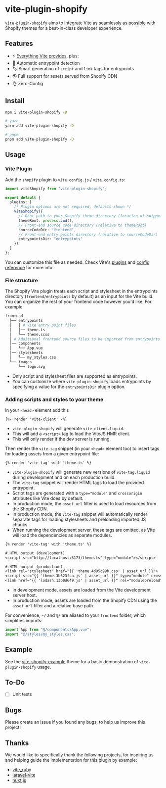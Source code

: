 # vite-plugin-shopify

`vite-plugin-shopify` aims to integrate Vite as seamlessly as possible with Shopify themes for a best-in-class developer experience.

## Features

- ⚡️ [Everything Vite provides](https://vitejs.dev/guide/features.html), plus:
- 🤖 Automatic entrypoint detection
- 🏷 Smart generation of `script` and `link` tags for entrypoints
- 🌎 Full support for assets served from Shopify CDN
- 👌 Zero-Config

## Install

```bash
npm i vite-plugin-shopify -D

# yarn
yarn add vite-plugin-shopify -D

# pnpm
pnpm add vite-plugin-shopify -D
```

## Usage

### Vite Plugin

Add the `shopify` plugin to `vite.config.js` / `vite.config.ts`:

```ts
import viteShopify from "vite-plugin-shopify";

export default {
  plugins: [
    /* Plugin options are not required, defaults shown */
    viteShopify({
      // Root path to your Shopify theme directory (location of snippets, sections, templates, etc.)
      themeRoot: process.cwd(),
      // Front-end source code directory (relative to themeRoot)
      sourceCodeDir: "frontend",
      // Front-end entry points directory (relative to sourceCodeDir)
      entrypointsDir: "entrypoints"
    })
  ]
};
```

You can customize this file as needed. Check Vite's [plugins](https://vitejs.dev/plugins/) and [config reference](https://vitejs.dev/config/) for more info.

### File structure

The Shopify Vite plugin treats each script and stylesheet in the entrypoints directory (`frontend/entrypoints` by default) as an input for the Vite build. You can organize the rest of your frontend code however you'd like. For example:

```bash
frontend
  ├── entrypoints
  │   │ # Vite entry point files
  │   │── theme.ts
  │   └── theme.scss
  │ # Additional frontend source files to be imported from entrypoints
  │── components
  │   └── App.vue
  │── stylesheets
  │   └── my_styles.css
  └── images
      └── logo.svg
```

- Only script and stylesheet files are supported as entrypoints.
- You can customize where `vite-plugin-shopify` loads entrypoints by specifying a value for the `entrypointsDir` plugin option.

### Adding scripts and styles to your theme

In your `<head>` element add this

```liquid
{%- render 'vite-client' -%}
```

* `vite-plugin-shopify` will generate `vite-client.liquid`.
* This will add a `<script>` tag to load the ViteJS HMR client.
* This will only render if the dev server is running.

Then render the `vite-tag` snippet (in your `<head>` element too) to insert tags for loading assets from a given entrypoint file:

```liquid
{% render 'vite-tag' with 'theme.ts' %}
```

- `vite-plugin-shopify` will generate new versions of `vite-tag.liquid` during development and on each production build.
- The `vite-tag` snippet will render HTML tags to load the provided entrypoint.
- Script tags are generated with a `type="module"` and `crossorigin` attributes like Vite does by default.
- In production mode, the `asset_url` filter is used to load resources from the Shopify CDN.
- In production mode, the `vite-tag` snippet will automatically render separate tags for loading stylesheets and preloading imported JS chunks.
- When running the development server, these tags are omitted, as Vite will load the dependencies as separate modules.

```txt
{% render 'vite-tag' with 'theme.ts' %}

# HTML output (development)
<script src="http://localhost:5173/theme.ts" type="module"></script>

# HTML output (production)
<link rel="stylesheet" href="{{ 'theme.4d95c99b.css' | asset_url }}">
<script src="{{ 'theme.3b623fca.js' | asset_url }}" type="module" crossorigin="anonymous"></script>
<link href="{{ 'lodash.13b0d649.js' | asset_url }}" rel="modulepreload" as="script" crossorigin="anonymous">
```

- In development mode, assets are loaded from the Vite development server host.
- In production mode, assets are loaded from the Shopify CDN using the `asset_url` filter and a relative base path.

For convenience, `~/` and `@/` are aliased to your `frontend` folder, which simplifies imports:

```ts
import App from "@/components/App.vue";
import "@/styles/my_styles.css";
```

## Example

See the [vite-shopify-example](../vite-shopify-example/) theme for a basic demonstration of `vite-plugin-shopify` usage.

## To-Do

- [ ] Unit tests

## Bugs

Please create an issue if you found any bugs, to help us improve this project!

## Thanks

We would like to specifically thank the following projects, for inspiring us and helping guide the implementation for this plugin by example:

- [vite_ruby](https://github.com/ElMassimo/vite_ruby)
- [laravel-vite](https://github.com/innocenzi/laravel-vite)
- [nuxt.js](https://github.com/nuxt/framework)
